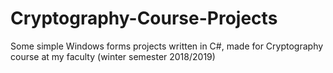# Cryptography-Course-Projects
Some simple Windows forms projects written in C#, made for Cryptography course at my faculty (winter semester 2018/2019)

